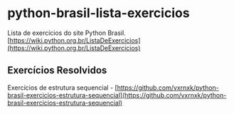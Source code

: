 # python-brasil-lista-exercicios

Lista de exercícios do site Python Brasil.
[https://wiki.python.org.br/ListaDeExercicios](https://wiki.python.org.br/ListaDeExercicios)

## Exercícios Resolvidos

Exercícios de estrutura sequencial - [https://github.com/vxrnxk/python-brasil-exercicios-estrutura-sequencial](https://github.com/vxrnxk/python-brasil-exercicios-estrutura-sequencial)
